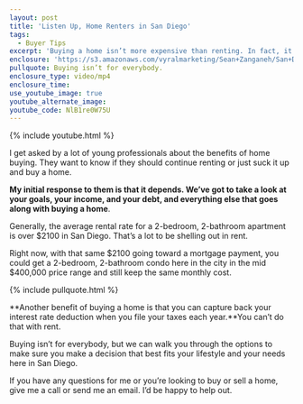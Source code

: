 ```yaml
---
layout: post
title: 'Listen Up, Home Renters in San Diego'
tags:
  - Buyer Tips
excerpt: 'Buying a home isn’t more expensive than renting. In fact, it’s a little cheaper in our market to buy.'
enclosure: 'https://s3.amazonaws.com/vyralmarketing/Sean+Zanganeh/San+Diego%2C+CA+Real+Estate+Renting+vs.+Buying.mp4'
pullquote: Buying isn’t for everybody.
enclosure_type: video/mp4
enclosure_time:
use_youtube_image: true
youtube_alternate_image:
youtube_code: NlB1re0W75U
---
```



{% include youtube.html %}

I get asked by a lot of young professionals about the benefits of home buying. They want to know if they should continue renting or just suck it up and buy a home.&nbsp;

**My initial response to them is that it depends. We’ve got to take a look at your goals, your income, and your debt, and everything else that goes along with buying a home**.

Generally, the average rental rate for a 2-bedroom, 2-bathroom apartment is over $2100 in San Diego. That’s a lot to be shelling out in rent.

Right now, with that same $2100 going toward a mortgage payment, you could get a 2-bedroom, 2-bathroom condo here in the city in the mid $400,000 price range and still keep the same monthly cost.

{% include pullquote.html %}

**Another benefit of buying a home is that you can capture back your interest rate deduction when you file your taxes each year.**You can’t do that with rent.&nbsp;

Buying isn’t for everybody, but we can walk you through the options to make sure you make a decision that best fits your lifestyle and your needs here in San Diego.

If you have any questions for me or you’re looking to buy or sell a home, give me a call or send me an email. I’d be happy to help out.